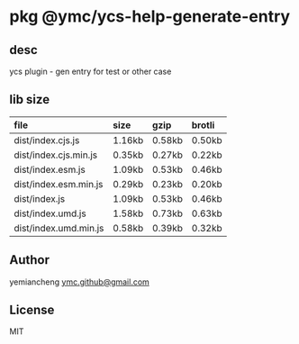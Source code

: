 # pkg @ymc/ycs-help-generate-entry

## desc
ycs plugin - gen entry for test or other case

## lib size  
file | size | gzip | brotli
:---- | :---- | :---- | :----
dist/index.cjs.js | 1.16kb | 0.58kb | 0.50kb
dist/index.cjs.min.js | 0.35kb | 0.27kb | 0.22kb
dist/index.esm.js | 1.09kb | 0.53kb | 0.46kb
dist/index.esm.min.js | 0.29kb | 0.23kb | 0.20kb
dist/index.js | 1.09kb | 0.53kb | 0.46kb
dist/index.umd.js | 1.58kb | 0.73kb | 0.63kb
dist/index.umd.min.js | 0.58kb | 0.39kb | 0.32kb

## Author
yemiancheng <ymc.github@gmail.com>

## License
MIT